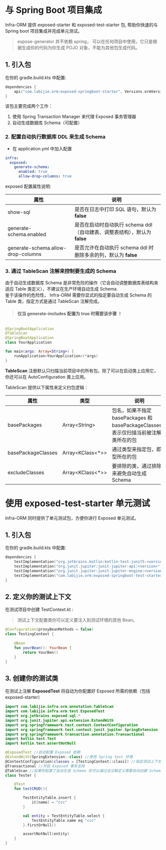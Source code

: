 # 与 Spring Boot 项目集成

Infra-ORM 提供 exposed-starter 和 exposed-test-starter 包, 帮助你快速的与 Spring boot 项目集成并完成单元测试。

> expose-generator 并不依赖 spring， 可以在任何项目中使用，它只是根据生成你的代码为你生成 POJO 对象，不能为其他包生成代码。

## 1. 引入包

在你的 gradle.build.kts 中配置:

```kotlin
dependencies {
    api("com.labijie.orm:exposed-springboot-starter", Versions.ormVersion)
}
```

该包主要完成两个工作：
1. 使用 Spring Transaction Manager 来代理 Exposed 事务管理器
2. 自动生成数据库 Schema（可配置）

### 2. 配置自动执行数据库 DDL 来生成 Schema

- 在 application.yml 中加入配置

```yaml
infra:
  exposed:
    generate-schema:
      enabled: true
      allow-drop-columns: true
```

exposed 配置属性说明:

| 属性                      | 说明                                               |
|-------------------------|--------------------------------------------------|
| show-sql                | 是否在日志中打印 SQL 语句，默认为 **false**                    |
| generate-schema.enabled | 是否在启动时自动执行 schema ddl （自动建表、调整表结构），默认为 **false** |
| generate-schema.allow-drop-columns | 是否允许在自动执行 schema ddl 时删除多余的列，默认为 **false**       |

### 3. 通过 TableScan 注解来控制要生成的 Schema

由于自动生成数据库 Schema 是非常危险的操作（它会自动调整数据库表结构来适应 Table 类定义），不建议在生产环境自动生成 Schema.     
鉴于该操作的危险性， Infra-ORM 需要你显式的指定要自动生成 Schema 的 Table 类，指定方式是通过 TableScan 注解完成。

> #### 仅当 generate-includes 配置为 true 时需要该步骤 ！

```kotlin

@SpringBootApplication
@TableScan
@SpringBootApplication
class YourApplication

fun main(args: Array<String>) {
    runApplication<YourApplication>(*args)
}


```

**TableScan** 注册默认只扫描当前项目中的所有包，除了可以在启动类上应用它，你还可以在 AutoConfiguration 类上应用。

TableScan 提供以下属性来定义扫包逻辑：

|   属性     |       类型       |    说明    |
|-----------|------------|----------------|
| basePackages| Array&lt;String> |  包名，如果不指定 basePackages 和 basePackageClasses，表示仅扫描当前被注解的类所在的包 |
| basePackageClasses| Array&lt;KClass&lt;*>> |  通过类型来指定包，即类型所在的包 |
| excludeClasses| Array&lt;KClass&lt;*>> |  要排除的类，通过排除类来避免自动生成 Schema |



# 使用 exposed-test-starter 单元测试

Infra-ORM 同时提供了单元测试包，方便你进行 Exposed 单元测试。

## 1. 引入包

在你的 gradle.build.kts 中配置:

```kotlin
dependencies {
    testImplementation("org.jetbrains.kotlin:kotlin-test-junit5:<version>")
    testImplementation("org.junit.jupiter:junit-jupiter-api:<version>")
    testImplementation("org.junit.jupiter:junit-jupiter-engine:<version>")
    testImplementation("com.labijie.orm:exposed-springboot-test-starter:<version>")
}
```

## 2. 定义你的测试上下文

在测试项目中创建 TestContext.kt :
> 测试上下文配置类你可以定义要注入到测试环境的其他 Bean。
```kotlin
@Configuration(proxyBeanMethods = false)
class TestingContext {
    
    @Bean
    fun yourBean(): YourBean {
        return YourBen()
    }
}
```

## 3. 创建你的测试类

在测试上注解 **ExposedTest** 将自动为你配置好 Exposed 所需的依赖（包括 exposed-starter）

```kotlin
import com.labijie.infra.orm.annotation.TableScan
import com.labijie.infra.orm.test.ExposedTest
import org.jetbrains.exposed.sql.*
import org.junit.jupiter.api.extension.ExtendWith
import org.springframework.test.context.ContextConfiguration
import org.springframework.test.context.junit.jupiter.SpringExtension
import org.springframework.transaction.annotation.Transactional
import kotlin.test.Test
import kotlin.test.assertNotNull

@ExposedTest //自动配置 Exposed 依赖
@ExtendWith(SpringExtension::class) //使用 Spring test 环境
@ContextConfiguration(classes = [TestingContext::class]) //指定测试上下文
@Transactional //开启 Exposed 事务支持
@TableScan //如果你配置了自动生成 Schema 你可以通过该注解定义需要自动创建 Schema 的 Table 类
class Tester {

    @Test
    fun testCRUD(){

        TestEntityTable.insert {
            it[name] = "ccc"
        }

        val entity = TestEntityTable.select {
            TestEntityTable.name eq "ccc"
        }.firstOrNull()

        assertNotNull(entity)
    }
}
```
